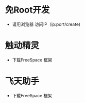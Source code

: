 # <a name="#1">免Root开发</a>
 - 请用浏览器 访问IP（ip:port/create)

# <a name="#2">触动精灵</a>
 - 下载FreeSpace 框架

# <a name="#3">飞天助手</a>
 - 下载FreeSpace 框架

